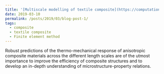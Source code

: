 ```yaml
---
title: '[Multiscale modelling of textile composite](https://computationalmechanics.in/multiscale-modelling-of-textile-composites/)'
date: 2019-03-10
permalink: /posts/2019/03/blog-post-1/
tags:
  - composite
  - textile composite
  - Finite element method
---
```

Robust predictions of the thermo-mechanical response of anisotropic composite materials across the different length scales are of the utmost importance to improve the efficiency of composite structures and to develop an in-depth understanding of microstructure-property relations.

